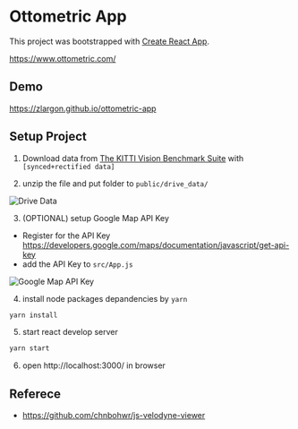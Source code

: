# Ottometric App

This project was bootstrapped with [Create React App](https://github.com/facebook/create-react-app).

https://www.ottometric.com/

## Demo

https://zlargon.github.io/ottometric-app

## Setup Project

1. Download data from [The KITTI Vision Benchmark Suite](http://www.cvlibs.net/datasets/kitti/raw_data.php) with `[synced+rectified data]`

2. unzip the file and put folder to `public/drive_data/`

![Drive Data](https://user-images.githubusercontent.com/2791834/59912342-df04be00-93e3-11e9-8b47-15a9a8d111d0.png)

3. (OPTIONAL) setup Google Map API Key

- Register for the API Key https://developers.google.com/maps/documentation/javascript/get-api-key
- add the API Key to `src/App.js`

![Google Map API Key](https://user-images.githubusercontent.com/2791834/59912298-c09ec280-93e3-11e9-8d92-c4552554ea46.png)

4. install node packages depandencies by `yarn`

```bash
yarn install
```

5. start react develop server

```bash
yarn start
```

6. open http://localhost:3000/ in browser

## Referece

- https://github.com/chnbohwr/js-velodyne-viewer
